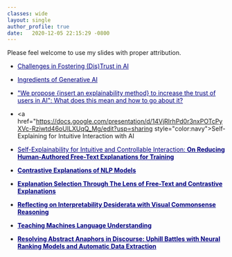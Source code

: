 ```yaml
---
classes: wide
layout: single
author_profile: true
date:   2020-12-05 22:15:29 -0800
---
```


Please feel welcome to use my slides with proper attribution.

* <a href="https://docs.google.com/presentation/d/1ifE2ocHHEgYuyQoyMtsVeWuTp_3XOUYp3r709ITTiL0/edit?usp=sharing" style="color:navy">Challenges in Fostering (Dis)Trust in AI</a>

* <a href="https://docs.google.com/presentation/d/1Lr7F6c7wc2G5tRIOLwix39JfT5VNo3TAMVWEURhGl4Y/edit?usp=sharing" style="color:navy">Ingredients of Generative AI</a>

* <a href="https://docs.google.com/presentation/d/1AUBXarUkBpWM2pEWqAQXKSBl5-VQr1721xZ9e3l_4eE/edit?usp=sharing" style="color:navy">"We propose {insert an explainability method} to increase the trust of users in AI": What does this mean and how to go about it?</a>

* <a href="https://docs.google.com/presentation/d/14VjRIrhPd0r3nxPOTcPyXVc-Rziwtd46oUILXUqQ_Mg/edit?usp=sharing style="color:navy">Self-Explaining for Intuitive Interaction with AI</a>

* <a href="/slides/invited_talk_few_shot.pdf" style="color:navy">Self-Explainability for Intuitive and Controllable Interaction: <b>On Reducing Human-Authored Free-Text Explanations for Training<b></a> 

* <a href="/slides/invited_talk_contrastive.pdf" style="color:navy">Contrastive Explanations of NLP Models</a> 

* <a href="/slides/invited_talk_explanation_selection.pdf" style="color:navy"><b>Explanation Selection</b> Through The Lens of <b>Free-Text</b> and <b>Contrastive Explanations</b></a> 

* <a href="/slides/invited_talk_uw_compling_vcr_desiderata.pdf" style="color:navy">Reflecting on Interpretability Desiderata with Visual Commonsense Reasoning</a> 

* <a href="/slides/ana_marasovic_woman_research_day.pdf" style="color:navy">Teaching Machines Language Understanding</a> 

* <a href="https://youtu.be/K9v-3UJ_syg" style="color:navy">Resolving Abstract Anaphors in Discourse: Uphill Battles with Neural Ranking Models and Automatic Data Extraction</a> 



